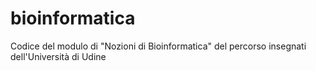 # bioinformatica
Codice del modulo di "Nozioni di Bioinformatica" del percorso insegnati dell'Università di Udine
